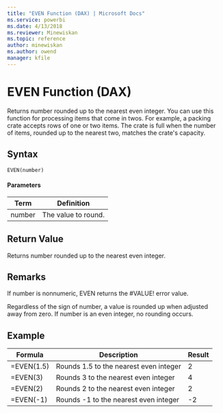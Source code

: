 ```yaml
---
title: "EVEN Function (DAX) | Microsoft Docs"
ms.service: powerbi
ms.date: 4/13/2018
ms.reviewer: Minewiskan
ms.topic: reference
author: minewiskan
ms.author: owend
manager: kfile
---
```

# EVEN Function (DAX)
Returns number rounded up to the nearest even integer. You can use this function for processing items that come in twos. For example, a packing crate accepts rows of one or two items. The crate is full when the number of items, rounded up to the nearest two, matches the crate's capacity.  
  
## Syntax  
  
```  
EVEN(number)  
```  
  
#### Parameters  
  
|Term|Definition|  
|--------|--------------|  
|number|The value to round.|  
  
## Return Value  
Returns number rounded up to the nearest even integer.  
  
## Remarks  
If number is nonnumeric, EVEN returns the #VALUE! error value.  
  
Regardless of the sign of number, a value is rounded up when adjusted away from zero. If number is an even integer, no rounding occurs.  
  
## Example  
  
|Formula|Description|Result|  
|-----------|---------------|----------|  
|=EVEN(1.5)|Rounds 1.5 to the nearest even integer|2|  
|=EVEN(3)|Rounds 3 to the nearest even integer|4|  
|=EVEN(2)|Rounds 2 to the nearest even integer|2|  
|=EVEN(-1)|Rounds -1 to the nearest even integer|-2|  
  
